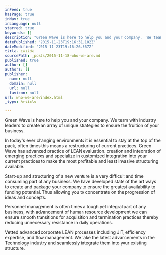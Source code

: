```yaml
---
inFeed: true
hasPage: true
inNav: true
inLanguage: null
starred: true
keywords: []
description: "Green Wave is here to help you and your company.  We team with industry leaders to create an array of unique strategies to ensure the fruition of your business.  In today's ever changing environments it is essential to stay at the top of the pack, often times this means a restructuring of current practices.  Green Wave has advanced practice of LEAN evaluation, creation,and integration of emerging practices and specialize in customized integration into your current practices to make the most profitable and least invasive structuring available.  Start-up and structuring of a new venture is a very difficult and time consuming part of any business.  We have developed state of the art ways to create and package your company to ensure the greatest availability to funding potential.  Thus allowing you to concentrate on the progression of ideas and concepts.  Personnel management is often times a tough yet integral part of any business, with advancement of human resource development we can ensure smooth transitions for acquisition and termination practices thereby reducing unnecessary resistance in daily operations.  Vetted advanced corporate LEAN processes including JIT, efficiency expertise, and flow management.  We take the latest advancements in the Technology industry and seamlessly integrate them into your existing structure."
datePublished: '2015-11-23T19:16:31.102Z'
dateModified: '2015-11-23T19:16:26.567Z'
title: Inside
sourcePath: _posts/2015-11-18-who-we-are.md
published: true
author: []
authors: []
publisher:
  name: null
  domain: null
  url: null
  favicon: null
url: who-we-are/index.html
_type: Article

---
```

Green Wave is here to help you and your company.  We team with industry leaders to create an array of unique strategies to ensure the fruition of your business.

In today's ever changing environments it is essential to stay at the top of the pack, often times this means a restructuring of current practices.  Green Wave has advanced practice of LEAN evaluation, creation,and integration of emerging practices and specialize in customized integration into your current practices to make the most profitable and least invasive structuring available.

Start-up and structuring of a new venture is a very difficult and time consuming part of any business.  We have developed state of the art ways to create and package your company to ensure the greatest availability to funding potential.  Thus allowing you to concentrate on the progression of ideas and concepts.

Personnel management is often times a tough yet integral part of any business, with advancement of human resource development we can ensure smooth transitions for acquisition and termination practices thereby reducing unnecessary resistance in daily operations.

Vetted advanced corporate LEAN processes including JIT, efficiency expertise, and flow management.  We take the latest advancements in the Technology industry and seamlessly integrate them into your existing structure.